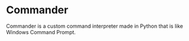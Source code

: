 # Commander
Commander is a custom command interpreter made in Python that is like Windows Command Prompt. 
